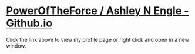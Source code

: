 # [PowerOfTheForce / Ashley N Engle - Github.io](http://poweroftheforce.github.io/)
Click the link above to view my profile page or right click and open in a new window.
